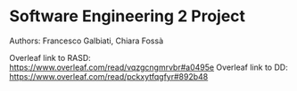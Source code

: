 # Software Engineering 2 Project
Authors: Francesco Galbiati, Chiara Fossà

Overleaf link to RASD: https://www.overleaf.com/read/vqzgcngmrvbr#a0495e
Overleaf link to DD: https://www.overleaf.com/read/pckxytfqgfyr#892b48
